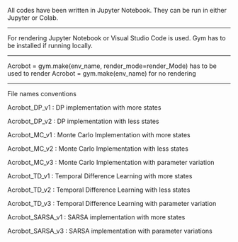 All codes have been written in Jupyter Notebook.
They can be run in either Jupyter or Colab.

---

For rendering Jupyter Notebook or Visual Studio Code is used.
Gym has to be installed if running locally.

---

Acrobot = gym.make(env_name, render_mode=render_Mode) has to be used to render
Acrobot = gym.make(env_name) for no rendering

---

File names conventions

Acrobot_DP_v1       : DP implementation with more states

Acrobot_DP_v2       : DP implementation with less states

Acrobot_MC_v1       : Monte Carlo Implementation with more states

Acrobot_MC_v2       : Monte Carlo Implementation with less states

Acrobot_MC_v3       : Monte Carlo Implementation with parameter variation

Acrobot_TD_v1       : Temporal Difference Learning with more states

Acrobot_TD_v2       : Temporal Difference Learning with less states

Acrobot_TD_v3       : Temporal Difference Learning with parameter variation

Acrobot_SARSA_v1    : SARSA implementation with more states

Acrobot_SARSA_v3    : SARSA implementation with parameter variations
